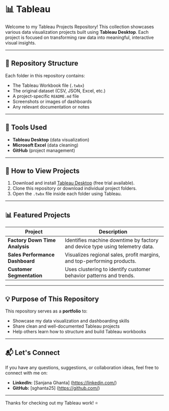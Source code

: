 # 📊 Tableau 

Welcome to my Tableau Projects Repository! This collection showcases various data visualization projects built using **Tableau Desktop**. Each project is focused on transforming raw data into meaningful, interactive visual insights.

---

## 📁 Repository Structure

Each folder in this repository contains:
- The Tableau Workbook file (`.twbx`)
- The original dataset (CSV, JSON, Excel, etc.)
- A project-specific `README.md` file
- Screenshots or images of dashboards
- Any relevant documentation or notes

---

## 🔧 Tools Used

- **Tableau Desktop** (data visualization)
- **Microsoft Excel** (data cleaning)
- **GitHub** (project management)

---

## 🚀 How to View Projects

1. Download and install [Tableau Desktop](https://www.tableau.com/products/trial) (free trial available).
2. Clone this repository or download individual project folders.
3. Open the `.twbx` file inside each folder using Tableau.

---

## 📊 Featured Projects

| Project | Description |
|--------|-------------|
| **Factory Down Time Analysis** | Identifies machine downtime by factory and device type using telemetry data. |
| **Sales Performance Dashboard** | Visualizes regional sales, profit margins, and top-performing products. |
| **Customer Segmentation** | Uses clustering to identify customer behavior patterns and trends. |

---

## 💡 Purpose of This Repository

This repository serves as a **portfolio** to:
- Showcase my data visualization and dashboarding skills
- Share clean and well-documented Tableau projects
- Help others learn how to structure and build Tableau workbooks

---

## 📬 Let's Connect

If you have any questions, suggestions, or collaboration ideas, feel free to connect with me on:

- **LinkedIn:** [Sanjana Ghanta] (https://linkedin.com/)
- **GitHub:** [sghanta25] (https://github.com/)

---

Thanks for checking out my Tableau work! ⭐
